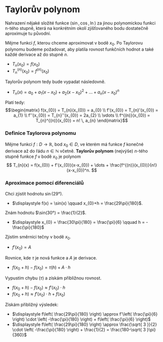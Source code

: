 # Taylorův polynom

Nahrazení nějaké složité funkce $(\sin, \cos, \ln)$ za jinou polynomickou funkci n-tého stupně, která na konkrétním okolí zjišťovaného bodu dostatečně aproximuje tu původní.

Mějme funkci $f$, kterou chceme aproximovat v bodě $x_{0}$. Po Taylorovu polynomu budeme požadovat, aby platila rovnost funkčních hodnot a také každé derivace až do stupně $n$.
- $T_{n}(x_{0}) = f(x_{0})$
- $T_{n}^{(n)}(x_{0}) = f^{(n)}(x_{0})$

Taylorův polynom tedy bude vypadat následovně.
- $T_{n}(x) = a_{0} + a_{1}(x-x_{0}) + a_{2}(x-x_{0})^2 + \dots + a_{n}(x-x_{0})^n$

Platí tedy:
$$\begin{matrix}
f(x_{0}) = T_{n}(x_{0}) = a_{0} \\
f'(x_{0}) = T_{n}'(x_{0}) = a_{1} \\
f''(x_{0}) = T_{n}''(x_{0}) = 2a_{2} \\
\vdots \\
f^{(n)}(x_{0}) = T_{n}^{(n)}(x_{0}) = n! \, a_{n}
\end{matrix}$$

### Definice Taylorova polynomu

Mějme funkci $f : D \to \mathbb{R}$, bod $x_{0} \in D$, ve kterém má funkce $f$ konečné derivace až do řádu $n \in \mathbb{N}$ včetně. **Taylorův polynom** (nejvýše) $n$-tého stupně funkce $f$ v bodě $x_{0}$ je polynom
$$
T_{n}(x) = f(x_{0}) + f'(x_{0})(x-x_{0}) + \dots + \frac{f^{(n)}(x_{0})}{n!}(x-x_{0})^n.
$$

### Aproximace pomocí diferenciálů

Chci zjistit hodnotu $\sin(29°)$.
- $\displaystyle f(x) = \sin(x) \qquad x_{0}+h = \frac{29\pi}{180}$.

Znám hodnotu $\sin(30°) = \frac{1}{2}$.
- $\displaystyle x_{0} = \frac{30\pi}{180} = \frac{\pi}{6} \qquad h = -\frac{\pi}{180}$

Zjistím směrnici tečny v bodě $x_{0}$.
- $f'(x_{0}) = A$

Rovnice, kde $\tau$ je nová funkce a $A$ je derivace.
- $f(x_{0}+h) - f(x_{0}) = \tau(h) + A \cdot h$

Vypustím chybu ($\tau$) a získám přibližnou rovnost.
- $f(x_{0}+h) - f(x_{0}) \approx f'(x_{0}) \cdot h$
- $f(x_{0}+h) \approx f'(x_{0}) \cdot h + f(x_{0})$

Získám přibližný výsledek:
- $\displaystyle f\left( \frac{29\pi}{180} \right) \approx f'\left( \frac{\pi}{6} \right) \cdot \left( -\frac{\pi}{180} \right) + f\left( \frac{\pi}{6} \right)$
- $\displaystyle f\left( \frac{29\pi}{180} \right) \approx \frac{\sqrt{ 3 }}{2} \cdot \left( -\frac{\pi}{180} \right) + \frac{1}{2} = \frac{180-\sqrt{ 3 }\pi}{360}$

